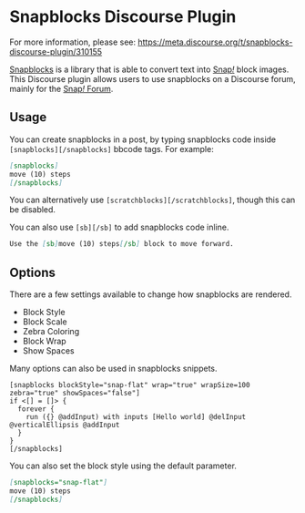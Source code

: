 # **Snapblocks** Discourse Plugin

For more information, please see: https://meta.discourse.org/t/snapblocks-discourse-plugin/310155

[Snapblocks](https://snap-blocks.github.io/) is a library that is able to convert text into [Snap<i>!</i>](https://snap.berkeley.edu/) block images. This Discourse plugin allows users to use snapblocks on a Discourse forum, mainly for the [Snap<i>!</i> Forum](https://forum.snap.berkeley.edu/).

## Usage

You can create snapblocks in a post, by typing snapblocks code inside `[snapblocks][/snapblocks]` bbcode tags. For example:

```markdown
[snapblocks]
move (10) steps
[/snapblocks]
```

You can alternatively use `[scratchblocks][/scratchblocks]`, though this can be disabled.

You can also use `[sb][/sb]` to add snapblocks code inline.

```markdown
Use the [sb]move (10) steps[/sb] block to move forward.
```

## Options

There are a few settings available to change how snapblocks are rendered.

- Block Style
- Block Scale
- Zebra Coloring
- Block Wrap
- Show Spaces

Many options can also be used in snapblocks snippets.

```
[snapblocks blockStyle="snap-flat" wrap="true" wrapSize=100 zebra="true" showSpaces="false"]
if <[] = []> {
  forever {
    run ({} @addInput) with inputs [Hello world] @delInput @verticalEllipsis @addInput
  }
}
[/snapblocks]
```

You can also set the block style using the default parameter.

```markdown
[snapblocks="snap-flat"]
move (10) steps
[/snapblocks]
```
